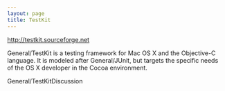 ```yaml
---
layout: page
title: TestKit
---
```




http://testkit.sourceforge.net

General/TestKit is a testing framework for Mac OS X and the Objective-C language. It is modeled after General/JUnit, but targets the specific needs of the OS X developer in the Cocoa environment.

General/TestKitDiscussion
